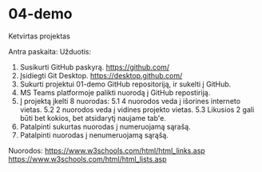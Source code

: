 # 04-demo
Ketvirtas projektas

Antra paskaita:
Užduotis:
1. Susikurti GitHub paskyrą. https://github.com/
2. Įsidiegti Git Desktop. https://desktop.github.com/
3. Sukurti projektui 01-demo GitHub repositoriją, ir sukelti į GitHub.
4. MS Teams platformoje palikti nuorodą į GitHub repostiriją.
5. Į projektą įkelti 8 nuorodas:
	5.1 4 nuorodos veda į išorines interneto vietas.
	5.2 2 nuorodos veda į vidines projekto vietas.
	5.3 Likusios 2 gali būti bet kokios, bet atsidarytį naujame tab'e.
6. Patalpinti sukurtas nuorodas į numeruojamą sąrašą.
7. Patalpinti nuorodas į nenumeruojamą sąrąšą.

Nuorodos:
https://www.w3schools.com/html/html_links.asp
https://www.w3schools.com/html/html_lists.asp
	
